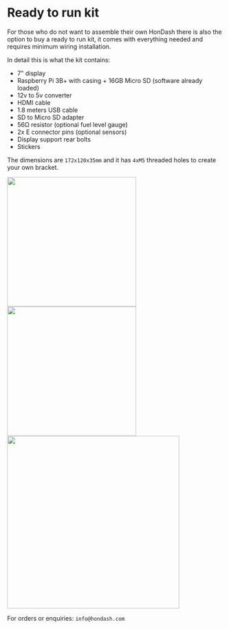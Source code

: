 # Ready to run kit

For those who do not want to assemble their own HonDash there is also the option to buy a ready to run kit, it comes with everything needed and requires minimum wiring installation.

In detail this is what the kit contains:

* 7" display
* Raspberry Pi 3B+ with casing + 16GB Micro SD (software already loaded)
* 12v to 5v converter
* HDMI cable
* 1.8 meters USB cable
* SD to Micro SD adapter
* 56Ω resistor (optional fuel level gauge)
* 2x E connector pins (optional sensors)
* Display support rear bolts
* Stickers

The dimensions are `172x120x35mm` and it has `4xM5` threaded holes to create your own bracket.

<img src="https://raw.github.com/pablobuenaposada/HonDash/master/docs/readme/hondash_kit_full.png" data-canonical-src="https://raw.github.com/pablobuenaposada/HonDash/master/docs/readme/hondash_kit_full.png" height="300" />
<img src="https://raw.github.com/pablobuenaposada/HonDash/master/docs/readme/hondash_rear.png" data-canonical-src="https://raw.github.com/pablobuenaposada/HonDash/master/docs/readme/hondash_rear.png" height="300" />
<img src="https://raw.github.com/pablobuenaposada/HonDash/master/docs/readme/hondash_diagram.png" data-canonical-src="https://raw.github.com/pablobuenaposada/HonDash/master/docs/readme/hondash_diagram.png" height="400" />

For orders or enquiries: `info@hondash.com`